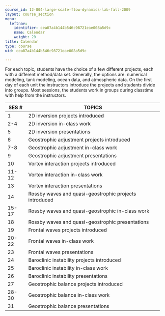 ```yaml
---
course_id: 12-804-large-scale-flow-dynamics-lab-fall-2009
layout: course_section
menu:
  leftnav:
    identifier: cea07a4b144b546c98721eae008a5d9c
    name: Calendar
    weight: 20
title: Calendar
type: course
uid: cea07a4b144b546c98721eae008a5d9c

---
```


For each topic, students have the choice of a few different projects, each with a different method/data set. Generally, the options are: numerical modeling, tank modeling, ocean data, and atmospheric data. On the first day of each unit the instructors introduce the projects and students divide into groups. Most sessions, the students work in groups during classtime with help from the instructors.

| SES # | TOPICS |
| --- | --- |
| 1 | 2D inversion projects introduced |
| 2-4 | 2D inversion in-class work |
| 5 | 2D inversion presentations |
| 6 | Geostrophic adjustment projects introduced |
| 7-8 | Geostrophic adjustment in-class work |
| 9 | Geostrophic adjustment presentations |
| 10 | Vortex interaction projects introduced |
| 11-12 | Vortex interaction in-class work |
| 13 | Vortex interaction presentations |
| 14 | Rossby waves and quasi-geostrophic projects introduced |
| 15-17 | Rossby waves and quasi-geostrophic in-class work |
| 18 | Rossby waves and quasi-geostrophic presentations |
| 19 | Frontal waves projects introduced |
| 20-22 | Frontal waves in-class work |
| 23 | Frontal waves presentations |
| 24 | Baroclinic instability projects introduced |
| 25 | Baroclinic instability in-class work |
| 26 | Baroclinic instability presentations |
| 27 | Geostrophic balance projects introduced |
| 28-30 | Geostrophic balance in-class work |
| 31 | Geostrophic balance presentations